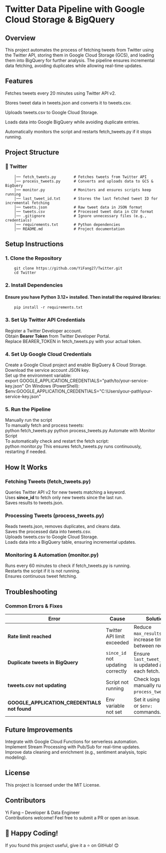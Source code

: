 # Twitter Data Pipeline with Google Cloud Storage & BigQuery
## Overview
This project automates the process of fetching tweets from Twitter using the Twitter API, storing them in Google Cloud Storage (GCS), and loading them into BigQuery for further analysis. The pipeline ensures incremental data fetching, avoiding duplicates while allowing real-time updates.

## Features
Fetches tweets every 20 minutes using Twitter API v2.   

Stores tweet data in tweets.json and converts it to tweets.csv.  

Uploads tweets.csv to Google Cloud Storage.  
     
Loads data into Google BigQuery while avoiding duplicate entries.     

Automatically monitors the script and restarts fetch_tweets.py if it stops running.        

## Project Structure 
### 📂 Twitter
        │── fetch_tweets.py        # Fetches tweets from Twitter API
        │── process_tweets.py      # Converts and uploads data to GCS & BigQuery
        │── monitor.py             # Monitors and ensures scripts keep running
        │── last_tweet_id.txt      # Stores the last fetched tweet ID for incremental fetching
        │── tweets.json            # Raw tweet data in JSON format
        │── tweets.csv             # Processed tweet data in CSV format
        │── .gitignore             # Ignore unnecessary files (e.g., credentials)
        │── requirements.txt       # Python dependencies
        │── README.md              # Project documentation
## Setup Instructions
### 1. Clone the Repository
        git clone https://github.com/YiFang27/Twitter.git
        cd Twitter
### 2. Install Dependencies
#### Ensure you have Python 3.12+ installed. Then install the required libraries:
        pip install -r requirements.txt
### 3. Set Up Twitter API Credentials
Register a Twitter Developer account.   
Obtain **Bearer Token** from Twitter Developer Portal.   
Replace BEARER_TOKEN in fetch_tweets.py with your actual token.    
### 4. Set Up Google Cloud Credentials
Create a Google Cloud project and enable BigQuery & Cloud Storage.    
Download the service account JSON key.    
Set up the environment variable:     
        export GOOGLE_APPLICATION_CREDENTIALS="path/to/your-service-key.json"
On Windows (PowerShell):     
        $env:GOOGLE_APPLICATION_CREDENTIALS="C:\Users\your-path\your-service-key.json"
### 5. Run the Pipeline
Manually run the script     
To manually fetch and process tweets:     
        python fetch_tweets.py
        python process_tweets.py
Automate with Monitor Script     
To automatically check and restart the fetch script:        
        python monitor.py
This ensures fetch_tweets.py runs continuously, restarting if needed.     

## How It Works
### Fetching Tweets (fetch_tweets.py)
Queries Twitter API v2 for new tweets matching a keyword.     
Uses **since_id** to fetch only new tweets since the last run.     
Saves results to tweets.json.     
### Processing Tweets (process_tweets.py)
Reads tweets.json, removes duplicates, and cleans data.     
Saves the processed data into tweets.csv.    
Uploads tweets.csv to Google Cloud Storage.     
Loads data into a BigQuery table, ensuring incremental updates.     
### Monitoring & Automation (monitor.py)
Runs every 60 minutes to check if fetch_tweets.py is running.     
Restarts the script if it is not running.     
Ensures continuous tweet fetching.     
## Troubleshooting
### Common Errors & Fixes

| **Error**                          | **Cause**                          | **Solution**                                         |
|------------------------------------|------------------------------------|------------------------------------------------------|
| **Rate limit reached**             | Twitter API limit exceeded         | Reduce `max_results` or increase time between requests. |
| **Duplicate tweets in BigQuery**   | `since_id` not updating correctly  | Ensure `last_tweet_id.txt` is updated after each fetch. |
| **tweets.csv not updating**        | Script not running                 | Check logs or manually run `process_tweets.py`. |
| **GOOGLE_APPLICATION_CREDENTIALS not found** | Env variable not set            | Set it using `export` or `$env:` commands. |

## Future Improvements
Integrate with Google Cloud Functions for serverless automation.      
Implement Stream Processing with Pub/Sub for real-time updates.     
Improve data cleaning and enrichment (e.g., sentiment analysis, topic modeling).     
## License
This project is licensed under the MIT License.

## Contributors
Yi Fang – Developer & Data Engineer     
Contributions welcome! Feel free to submit a PR or open an issue.
## 🚀 Happy Coding!
If you found this project useful, give it a ⭐ on GitHub! 😊
